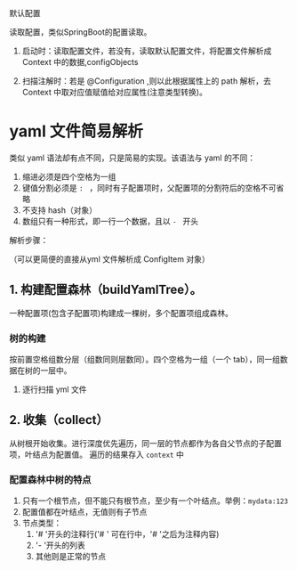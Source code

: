 默认配置

读取配置，类似SpringBoot的配置读取。

1. 启动时：读取配置文件，若没有，读取默认配置文件，将配置文件解析成 Context 中的数据,configObjects

2. 扫描注解时：若是 @Configuration ,则以此根据属性上的 path 解析，去 Context 中取对应值赋值给对应属性(注意类型转换)。



# yaml 文件简易解析

类似 yaml 语法却有点不同，只是简易的实现。该语法与 yaml 的不同：

1. 缩进必须是四个空格为一组
2. 键值分割必须是 `: ` ，同时有子配置项时，父配置项的分割符后的空格不可省略
3. 不支持 hash（对象）
4. 数组只有一种形式，即一行一个数据，且以 `- ` 开头

解析步骤：

（可以更简便的直接从yml 文件解析成 ConfigItem 对象）

## 1. 构建配置森林（buildYamlTree）。

一种配置项(包含子配置项)构建成一棵树，多个配置项组成森林。

### 树的构建

按前置空格组数分层（组数同则层数同）。四个空格为一组（一个 tab），同一组数据在树的一层中。
1. 逐行扫描 yml 文件

## 2. 收集（collect）

从树根开始收集。进行深度优先遍历，同一层的节点都作为各自父节点的子配置项，叶结点为配置值。
遍历的结果存入 `context` 中

### 配置森林中树的特点

1. 只有一个根节点，但不能只有根节点，至少有一个叶结点。举例：`mydata:123`
2. 配置值都在叶结点，无值则有子节点
3. 节点类型：
    1. '# '开头的注释行('# ' 可在行中，'# '之后为注释内容)
    2. '- '开头的列表
    3. 其他则是正常的节点
    
    
    
    